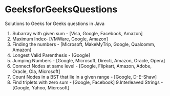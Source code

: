 # GeeksforGeeksQuestions
Solutions to Geeks for Geeks questions in Java

1. Subarray with given sum - [Visa, Google, Facebook, Amazon]
2. Maximum Index- [VMWare, Google, Amazon]
3. Finding the numbers - [Microsoft, MakeMyTrip, Google, Qualcomm, Amazon]
4. Longest Valid Parenthesis - [Google]
5. Jumping Numbers - [Google, Microsoft, Directi, Amazon, Oracle, Opera]
6. Connect Nodes at same level - [Google, Flipkart, Amazon, Adobe, Oracle, Ola, Microsoft]
7. Count Nodes in a BST that lie in a given range - [Google, D-E-Shaw]
8. Find triplets with zero sum - [Google, Facebook]
9.Interleaved Strings - [Google, Yahoo, Microsoft]
